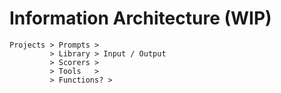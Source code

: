 # Information Architecture (WIP)

    Projects > Prompts >  
             > Library > Input / Output
             > Scorers > 
             > Tools   >
             > Functions? >